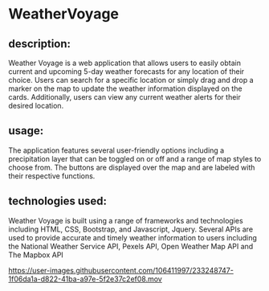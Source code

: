 # WeatherVoyage

## description:
Weather Voyage is a web application that allows users to easily obtain current and upcoming 5-day weather forecasts for any location of their choice. Users can search for a specific location or simply drag and drop a marker on the map to update the weather information displayed on the cards. Additionally, users can view any current weather alerts for their desired location.

## usage:
The application features several user-friendly options including a precipitation layer that can be toggled on or off and a range of map styles to choose from. The buttons are displayed over the map and are labeled with their respective functions.

## technologies used:
Weather Voyage is built using a range of frameworks and technologies including HTML, CSS, Bootstrap, and Javascript, Jquery. Several APIs are used to provide accurate and timely weather information to users including the National Weather Service API, Pexels API, Open Weather Map API and The Mapbox API



https://user-images.githubusercontent.com/106411997/233248747-1f06da1a-d822-41ba-a97e-5f2e37c2ef08.mov

